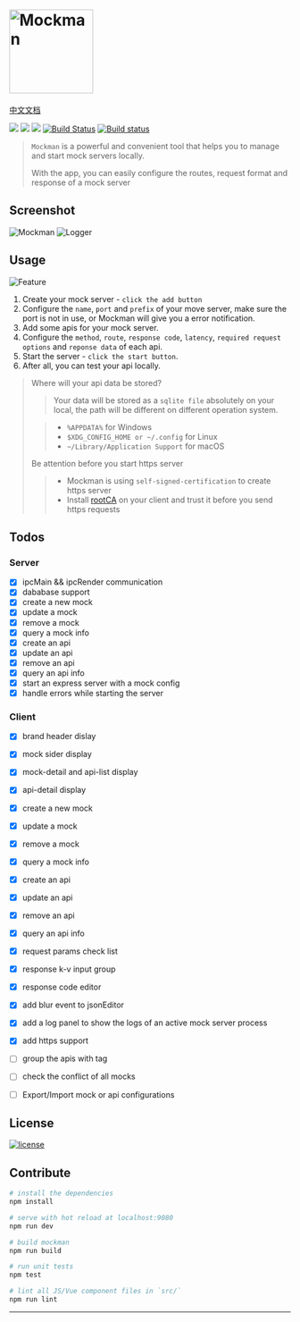 # <img alt="Mockman" width="150" height="150" src="http://orhcxc3kd.bkt.clouddn.com/256x256.png"/>

[中文文档](./README_zh.md)

![](https://img.shields.io/github/repo-size/lancegin/mockman.svg)
![](https://img.shields.io/github/release/lancegin/mockman.svg)
![](https://img.shields.io/github/last-commit/lancegin/mockman.svg)
[![Build Status](https://travis-ci.org/LanceGin/Mockman.svg?branch=master)](https://travis-ci.org/LanceGin/Mockman)
[![Build status](https://ci.appveyor.com/api/projects/status/9hktw5nvhbh44wtm?svg=true)](https://ci.appveyor.com/project/LanceGin/mockman)

> `Mockman` is a powerful and convenient tool that helps you to manage and start mock servers locally.
> 
> With the app, you can easily configure the routes, request format and response of a mock server

## Screenshot

![Mockman](https://i.loli.net/2018/11/03/5bdd4dd2bf440.png)
![Logger](https://i.loli.net/2018/11/03/5bdd4deac142f.png)

## Usage

![Feature](http://orhcxc3kd.bkt.clouddn.com/mockman-preview.jpg)

1. Create your mock server - `click the add button`
2. Configure the `name`, `port` and `prefix` of your move server, make sure the port is not in use, or Mockman will give you a error notification.
3. Add some apis for your mock server.
4. Configure the `method`, `route`, `response code`, `latency`, `required request options` and `reponse data` of each api.
5. Start the server - `click the start button`.
6. After all, you can test your api locally.

> Where will your api data be stored?
> 
> > Your data will be stored as a `sqlite file` absolutely on your local, the path will be different on different operation system. 
> 
> > * `%APPDATA%`  for Windows
> > * `$XDG_CONFIG_HOME or ~/.config` for Linux
> > * `~/Library/Application Support` for macOS
> 
> Be attention before you start https server
> 
> > * Mockman is using `self-signed-certification` to create https server
> > * Install [rootCA](https://github.com/LanceGin/Mockman/releases/download/1.0.5/rootCA.pem) on your client and trust it before you send https requests
> 

## Todos

### Server

- [x] ipcMain && ipcRender communication
- [x] dababase support
- [x] create a new mock
- [x] update a mock
- [x] remove a mock
- [x] query a mock info
- [x] create an api
- [x] update an api
- [x] remove an api
- [x] query an api info
- [x] start an express server with a mock config
- [x] handle errors while starting the server

### Client

- [x] brand header dislay
- [x] mock sider display
- [x] mock-detail and api-list display
- [x] api-detail display
- [x] create a new mock
- [x] update a mock
- [x] remove a mock
- [x] query a mock info
- [x] create an api
- [x] update an api
- [x] remove an api
- [x] query an api info
- [x] request params check list
- [x] response k-v input group
- [x] response code editor
- [x] add blur event to jsonEditor
- [x] add a log panel to show the logs of an active mock server process
- [x] add https support
- [ ] group the apis with tag
- [ ] check the conflict of all mocks
- [ ] Export/Import mock or api configurations



## License

[![license](https://img.shields.io/github/license/lancegin/mockman.svg)]()

## Contribute

``` bash
# install the dependencies 
npm install

# serve with hot reload at localhost:9080
npm run dev 

# build mockman
npm run build

# run unit tests
npm test 

# lint all JS/Vue component files in `src/`
npm run lint 

```

---

